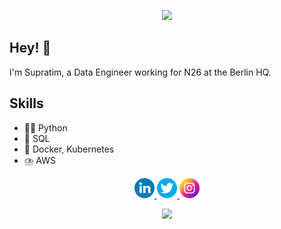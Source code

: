 <p align="center">
<img src="https://c.tenor.com/wN-FPJJTz28AAAAC/rgb-rainbow.gif" width="600">
</p>

## Hey! 👋
I'm Supratim, a Data Engineer working for N26 at the Berlin HQ.

## Skills
- 👨‍💻 Python
- 🔋 SQL
- 🎡 Docker, Kubernetes
- ⛈️ AWS

<p align="center">
    <a href="https://www.linkedin.com/in/supratim-das-8590087b/">
    <img src="static/linkedin.png" width="32" height="32">
    </a>
    <a href="https://twitter.com/supratim94336">
    <img src="static/twitter.png" width="32" height="32">
    </a>
    <a href="https://www.instagram.com/supratim_insta_life/">
    <img src="static/instagram.png" width="32" height="32">
    </a>
</p>
<p align="center">
<img src="https://c.tenor.com/wN-FPJJTz28AAAAC/rgb-rainbow.gif" width="600">
</p>
